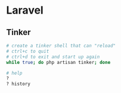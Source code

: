 # Laravel

## Tinker

```bash
# create a tinker shell that can "reload"
# ctrl+c to quit
# ctrl+d to exit and start up again
while true; do php artisan tinker; done

# help
?
? history
```
